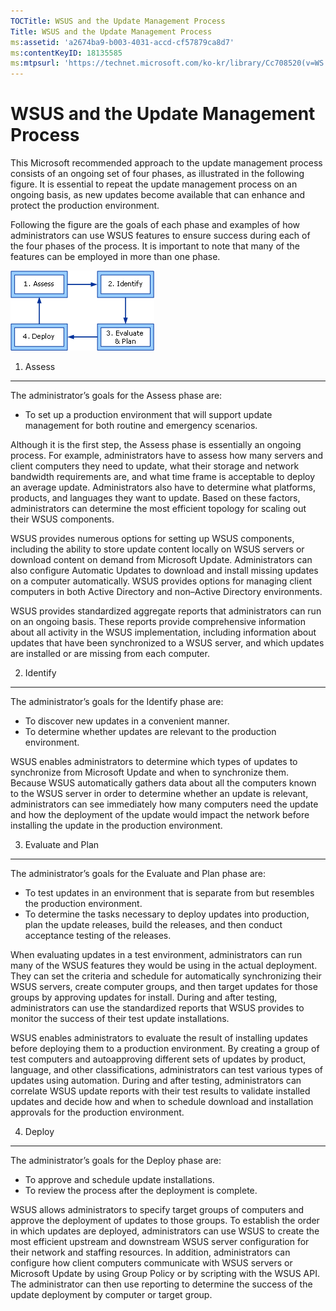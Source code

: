 ```yaml
---
TOCTitle: WSUS and the Update Management Process
Title: WSUS and the Update Management Process
ms:assetid: 'a2674ba9-b003-4031-accd-cf57879ca8d7'
ms:contentKeyID: 18135585
ms:mtpsurl: 'https://technet.microsoft.com/ko-kr/library/Cc708520(v=WS.10)'
---
```


WSUS and the Update Management Process
======================================

This Microsoft recommended approach to the update management process consists of an ongoing set of four phases, as illustrated in the following figure. It is essential to repeat the update management process on an ongoing basis, as new updates become available that can enhance and protect the production environment.

Following the figure are the goals of each phase and examples of how administrators can use WSUS features to ensure success during each of the four phases of the process. It is important to note that many of the features can be employed in more than one phase.

![](images/Cc708520.dfdf34ec-7b30-4462-b807-e10a7347b771(WS.10).gif)
1. Assess
---------

The administrator’s goals for the Assess phase are:

-   To set up a production environment that will support update management for both routine and emergency scenarios.

Although it is the first step, the Assess phase is essentially an ongoing process. For example, administrators have to assess how many servers and client computers they need to update, what their storage and network bandwidth requirements are, and what time frame is acceptable to deploy an average update. Administrators also have to determine what platforms, products, and languages they want to update. Based on these factors, administrators can determine the most efficient topology for scaling out their WSUS components.

WSUS provides numerous options for setting up WSUS components, including the ability to store update content locally on WSUS servers or download content on demand from Microsoft Update. Administrators can also configure Automatic Updates to download and install missing updates on a computer automatically. WSUS provides options for managing client computers in both Active Directory and non–Active Directory environments.

WSUS provides standardized aggregate reports that administrators can run on an ongoing basis. These reports provide comprehensive information about all activity in the WSUS implementation, including information about updates that have been synchronized to a WSUS server, and which updates are installed or are missing from each computer.

2. Identify
-----------

The administrator’s goals for the Identify phase are:

-   To discover new updates in a convenient manner.
-   To determine whether updates are relevant to the production environment.

WSUS enables administrators to determine which types of updates to synchronize from Microsoft Update and when to synchronize them. Because WSUS automatically gathers data about all the computers known to the WSUS server in order to determine whether an update is relevant, administrators can see immediately how many computers need the update and how the deployment of the update would impact the network before installing the update in the production environment.

3. Evaluate and Plan
--------------------

The administrator’s goals for the Evaluate and Plan phase are:

-   To test updates in an environment that is separate from but resembles the production environment.
-   To determine the tasks necessary to deploy updates into production, plan the update releases, build the releases, and then conduct acceptance testing of the releases.

When evaluating updates in a test environment, administrators can run many of the WSUS features they would be using in the actual deployment. They can set the criteria and schedule for automatically synchronizing their WSUS servers, create computer groups, and then target updates for those groups by approving updates for install. During and after testing, administrators can use the standardized reports that WSUS provides to monitor the success of their test update installations.

WSUS enables administrators to evaluate the result of installing updates before deploying them to a production environment. By creating a group of test computers and autoapproving different sets of updates by product, language, and other classifications, administrators can test various types of updates using automation. During and after testing, administrators can correlate WSUS update reports with their test results to validate installed updates and decide how and when to schedule download and installation approvals for the production environment.

4. Deploy
---------

The administrator’s goals for the Deploy phase are:

-   To approve and schedule update installations.
-   To review the process after the deployment is complete.

WSUS allows administrators to specify target groups of computers and approve the deployment of updates to those groups. To establish the order in which updates are deployed, administrators can use WSUS to create the most efficient upstream and downstream WSUS server configuration for their network and staffing resources. In addition, administrators can configure how client computers communicate with WSUS servers or Microsoft Update by using Group Policy or by scripting with the WSUS API. The administrator can then use reporting to determine the success of the update deployment by computer or target group.
